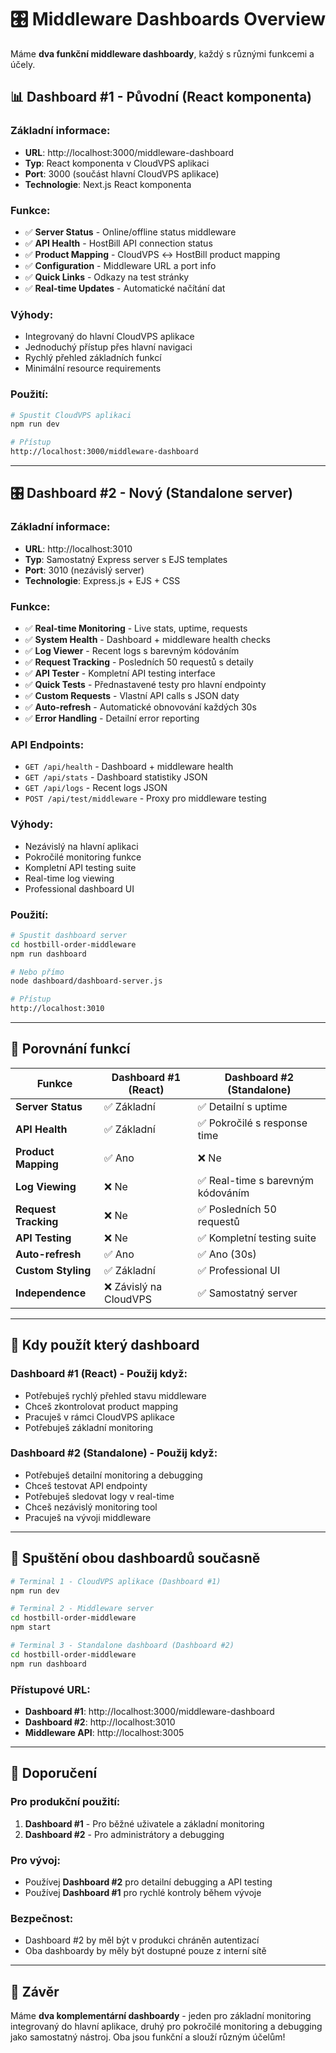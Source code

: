 # 🎛️ Middleware Dashboards Overview

Máme **dva funkční middleware dashboardy**, každý s různými funkcemi a účely.

## 📊 Dashboard #1 - Původní (React komponenta)

### **Základní informace:**
- **URL**: http://localhost:3000/middleware-dashboard
- **Typ**: React komponenta v CloudVPS aplikaci
- **Port**: 3000 (součást hlavní CloudVPS aplikace)
- **Technologie**: Next.js React komponenta

### **Funkce:**
- ✅ **Server Status** - Online/offline status middleware
- ✅ **API Health** - HostBill API connection status
- ✅ **Product Mapping** - CloudVPS ↔ HostBill product mapping
- ✅ **Configuration** - Middleware URL a port info
- ✅ **Quick Links** - Odkazy na test stránky
- ✅ **Real-time Updates** - Automatické načítání dat

### **Výhody:**
- Integrovaný do hlavní CloudVPS aplikace
- Jednoduchý přístup přes hlavní navigaci
- Rychlý přehled základních funkcí
- Minimální resource requirements

### **Použití:**
```bash
# Spustit CloudVPS aplikaci
npm run dev

# Přístup
http://localhost:3000/middleware-dashboard
```

---

## 🎛️ Dashboard #2 - Nový (Standalone server)

### **Základní informace:**
- **URL**: http://localhost:3010
- **Typ**: Samostatný Express server s EJS templates
- **Port**: 3010 (nezávislý server)
- **Technologie**: Express.js + EJS + CSS

### **Funkce:**
- ✅ **Real-time Monitoring** - Live stats, uptime, requests
- ✅ **System Health** - Dashboard + middleware health checks
- ✅ **Log Viewer** - Recent logs s barevným kódováním
- ✅ **Request Tracking** - Posledních 50 requestů s detaily
- ✅ **API Tester** - Kompletní API testing interface
- ✅ **Quick Tests** - Přednastavené testy pro hlavní endpointy
- ✅ **Custom Requests** - Vlastní API calls s JSON daty
- ✅ **Auto-refresh** - Automatické obnovování každých 30s
- ✅ **Error Handling** - Detailní error reporting

### **API Endpoints:**
- `GET /api/health` - Dashboard + middleware health
- `GET /api/stats` - Dashboard statistiky JSON
- `GET /api/logs` - Recent logs JSON
- `POST /api/test/middleware` - Proxy pro middleware testing

### **Výhody:**
- Nezávislý na hlavní aplikaci
- Pokročilé monitoring funkce
- Kompletní API testing suite
- Real-time log viewing
- Professional dashboard UI

### **Použití:**
```bash
# Spustit dashboard server
cd hostbill-order-middleware
npm run dashboard

# Nebo přímo
node dashboard/dashboard-server.js

# Přístup
http://localhost:3010
```

---

## 🔄 Porovnání funkcí

| **Funkce** | **Dashboard #1 (React)** | **Dashboard #2 (Standalone)** |
|------------|---------------------------|--------------------------------|
| **Server Status** | ✅ Základní | ✅ Detailní s uptime |
| **API Health** | ✅ Základní | ✅ Pokročilé s response time |
| **Product Mapping** | ✅ Ano | ❌ Ne |
| **Log Viewing** | ❌ Ne | ✅ Real-time s barevným kódováním |
| **Request Tracking** | ❌ Ne | ✅ Posledních 50 requestů |
| **API Testing** | ❌ Ne | ✅ Kompletní testing suite |
| **Auto-refresh** | ✅ Ano | ✅ Ano (30s) |
| **Custom Styling** | ✅ Základní | ✅ Professional UI |
| **Independence** | ❌ Závislý na CloudVPS | ✅ Samostatný server |

---

## 🎯 Kdy použít který dashboard

### **Dashboard #1 (React) - Použij když:**
- Potřebuješ rychlý přehled stavu middleware
- Chceš zkontrolovat product mapping
- Pracuješ v rámci CloudVPS aplikace
- Potřebuješ základní monitoring

### **Dashboard #2 (Standalone) - Použij když:**
- Potřebuješ detailní monitoring a debugging
- Chceš testovat API endpointy
- Potřebuješ sledovat logy v real-time
- Chceš nezávislý monitoring tool
- Pracuješ na vývoji middleware

---

## 🚀 Spuštění obou dashboardů současně

```bash
# Terminal 1 - CloudVPS aplikace (Dashboard #1)
npm run dev

# Terminal 2 - Middleware server
cd hostbill-order-middleware
npm start

# Terminal 3 - Standalone dashboard (Dashboard #2)
cd hostbill-order-middleware
npm run dashboard
```

### **Přístupové URL:**
- **Dashboard #1**: http://localhost:3000/middleware-dashboard
- **Dashboard #2**: http://localhost:3010
- **Middleware API**: http://localhost:3005

---

## 📝 Doporučení

### **Pro produkční použití:**
1. **Dashboard #1** - Pro běžné uživatele a základní monitoring
2. **Dashboard #2** - Pro administrátory a debugging

### **Pro vývoj:**
- Používej **Dashboard #2** pro detailní debugging a API testing
- Používej **Dashboard #1** pro rychlé kontroly během vývoje

### **Bezpečnost:**
- Dashboard #2 by měl být v produkci chráněn autentizací
- Oba dashboardy by měly být dostupné pouze z interní sítě

---

## 🎉 Závěr

Máme **dva komplementární dashboardy** - jeden pro základní monitoring integrovaný do hlavní aplikace, druhý pro pokročilé monitoring a debugging jako samostatný nástroj. Oba jsou funkční a slouží různým účelům!
